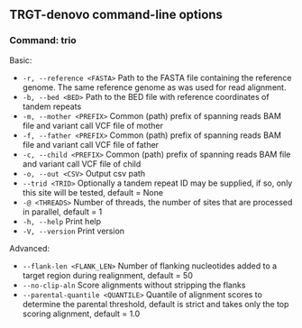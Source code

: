 ## TRGT-denovo command-line options

### Command: trio
Basic:
- `-r, --reference <FASTA>` Path to the FASTA file containing the reference genome. The same reference genome as was used for read alignment.
- `-b, --bed <BED>` Path to the BED file with reference coordinates of tandem repeats
- `-m, --mother <PREFIX>` Common (path) prefix of spanning reads BAM file and variant call VCF file of mother
- `-f, --father <PREFIX>` Common (path) prefix of spanning reads BAM file and variant call VCF file of father
- `-c, --child <PREFIX>` Common (path) prefix of spanning reads BAM file and variant call VCF file of child
- `-o, --out <CSV>` Output csv path
- `--trid <TRID>` Optionally a tandem repeat ID may be supplied, if so, only this site will be tested, default = None
- `-@ <THREADS>` Number of threads, the number of sites that are processed in parallel, default = 1
- `-h, --help` Print help
- `-V, --version` Print version

Advanced:
- `--flank-len <FLANK_LEN>` Number of flanking nucleotides added to a target region during realignment, default = 50
- `--no-clip-aln` Score alignments without stripping the flanks
- `--parental-quantile <QUANTILE>` Quantile of alignment scores to determine the parental threshold, default is strict and takes only the top scoring alignment, default = 1.0